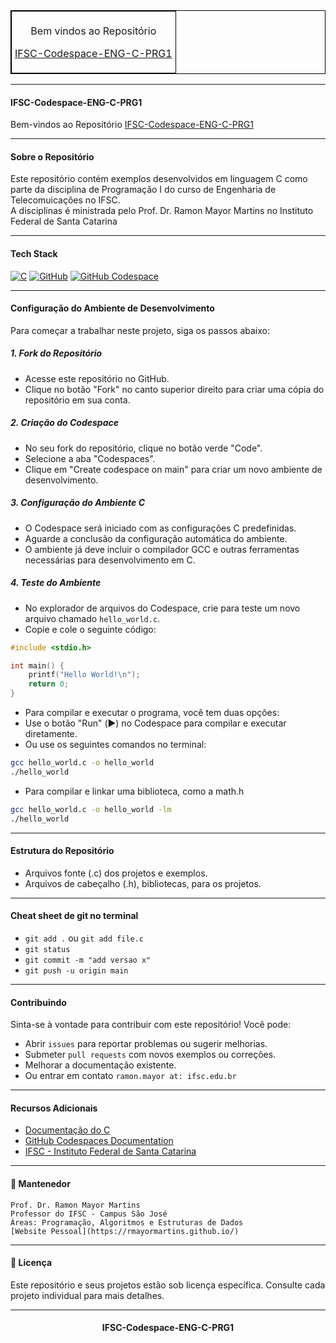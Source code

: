<table align="center" border="1" cellpadding="5" cellspacing="0" style="border-collapse: collapse; border: 1px solid black;">
  <tr>
    <td style="border: 1px solid black; padding: 5px;">
      <p style="text-align: center;">Bem vindos ao Repositório</p>
      <p style="text-align: center;"><a href="https://rmayormartins.github.io/" target="_blank">IFSC-Codespace-ENG-C-PRG1</a></p>
    </td>
  </tr>
</table>

---

#### IFSC-Codespace-ENG-C-PRG1

Bem-vindos ao Repositório [IFSC-Codespace-ENG-C-PRG1](https://github.com/rmayormartins/IFSC-Codespace-ENG-C-PRG1)

---

####  Sobre o Repositório

Este repositório contém exemplos desenvolvidos em linguagem C como parte da disciplina de Programação I do curso de Engenharia de Telecomuicações no IFSC.<br>
A disciplinas é ministrada pelo Prof. Dr. Ramon Mayor Martins no Instituto Federal de Santa Catarina

---

####  Tech Stack

[![C](https://img.shields.io/badge/C-00599C?logo=c&logoColor=white)](#)
[![GitHub](https://img.shields.io/badge/GitHub-%23121011.svg?logo=github&logoColor=white)](#)
[![GitHub Codespace](https://img.shields.io/badge/GitHub-Codespace-blue)](#)

---

#### Configuração do Ambiente de Desenvolvimento

Para começar a trabalhar neste projeto, siga os passos abaixo:

##### 1. Fork do Repositório

- Acesse este repositório no GitHub.
- Clique no botão "Fork" no canto superior direito para criar uma cópia do repositório em sua conta.

##### 2. Criação do Codespace

- No seu fork do repositório, clique no botão verde "Code".
- Selecione a aba "Codespaces".
- Clique em "Create codespace on main" para criar um novo ambiente de desenvolvimento.

##### 3. Configuração do Ambiente C

- O Codespace será iniciado com as configurações C predefinidas.
- Aguarde a conclusão da configuração automática do ambiente.
- O ambiente já deve incluir o compilador GCC e outras ferramentas necessárias para desenvolvimento em C.

##### 4. Teste do Ambiente

- No explorador de arquivos do Codespace, crie para teste um novo arquivo chamado `hello_world.c`.
- Copie e cole o seguinte código:

```c
#include <stdio.h>

int main() {
    printf("Hello World!\n");
    return 0;
}
```

- Para compilar e executar o programa, você tem duas opções:
- Use o botão "Run" (▶️) no Codespace para compilar e executar diretamente.
- Ou use os seguintes comandos no terminal:

```bash
gcc hello_world.c -o hello_world
./hello_world
```

- Para compilar e linkar uma biblioteca, como a math.h
```bash
gcc hello_world.c -o hello_world -lm
./hello_world
```

---

#### Estrutura do Repositório

- Arquivos fonte (.c) dos projetos e exemplos.
- Arquivos de cabeçalho (.h), bibliotecas, para os projetos.

---

#### Cheat sheet de git no terminal

- ```git add .``` ou ```git add file.c```
- ```git status```
- ```git commit -m "add versao x"```
- ```git push -u origin main```

---

#### Contribuindo

Sinta-se à vontade para contribuir com este repositório! Você pode:

- Abrir ```issues``` para reportar problemas ou sugerir melhorias.
- Submeter ```pull requests``` com novos exemplos ou correções.
- Melhorar a documentação existente.
- Ou entrar em contato ```ramon.mayor at: ifsc.edu.br```

---

#### Recursos Adicionais

- [Documentação do C](https://devdocs.io/c/)
- [GitHub Codespaces Documentation](https://docs.github.com/en/codespaces)
- [IFSC - Instituto Federal de Santa Catarina](https://www.ifsc.edu.br/)

---

#### 🧰 Mantenedor
```
Prof. Dr. Ramon Mayor Martins
Professor do IFSC - Campus São José
Áreas: Programação, Algoritmos e Estruturas de Dados
[Website Pessoal](https://rmayormartins.github.io/)
```
---

#### 📝 Licença

Este repositório e seus projetos estão sob licença específica. Consulte cada projeto individual para mais detalhes.

---
<div align="center">
  
#### IFSC-Codespace-ENG-C-PRG1

</div>
